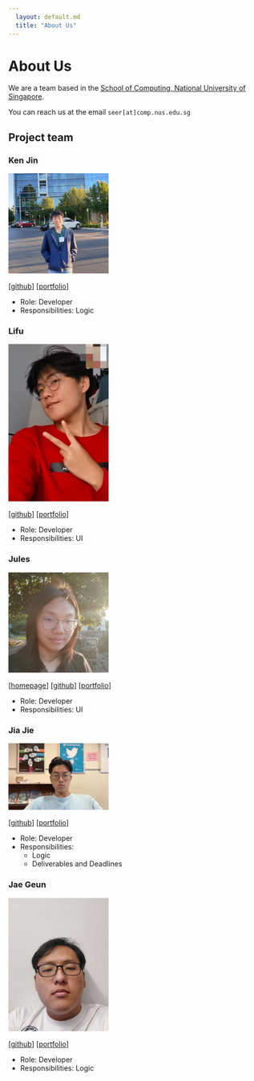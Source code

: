 ```yaml
---
  layout: default.md
  title: "About Us"
---
```


# About Us

We are a team based in the [School of Computing, National University of Singapore](http://www.comp.nus.edu.sg).

You can reach us at the email `seer[at]comp.nus.edu.sg`

## Project team

### Ken Jin

<img src="images/fidget-spinner.png" width="200px">

[[github](https://github.com/Fidget-Spinner/)]
[[portfolio](team/fidget-spinner.md)]

* Role: Developer
* Responsibilities: Logic

### Lifu

<img src="images/lifhoshi.png" width="200px">

[[github](https://github.com/LifHoshi)]
[[portfolio](team/lifhoshi.md)]

* Role: Developer
* Responsibilities: UI

### Jules

<img src="images/juliapoo.png" width="200px">

[[homepage](https://juliapoo.github.io/)]
[[github](http://github.com/JuliaPoo)] 
[[portfolio](team/juliapoo.md)]

* Role: Developer
* Responsibilities: UI

### Jia Jie

<img src="images/chuahjiajie.png" width="200px">

[[github](http://github.com/chuahjiajie)]
[[portfolio](team/chuahjiajie.md)]

* Role: Developer
* Responsibilities: 
  * Logic
  * Deliverables and Deadlines

### Jae Geun

<img src="images/alphajae11.png" width="200px">

[[github](http://github.com/alphajae11)]
[[portfolio](team/alphajae11.md)]

* Role: Developer
* Responsibilities: Logic
